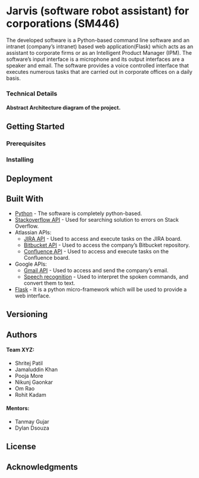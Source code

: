 # Jarvis (software robot assistant) for corporations (SM446)
The developed software is a Python-based command line software and an intranet (company’s intranet) based web application(Flask) which acts as an assistant to corporate firms or as an Intelligent Product Manager (IPM). The software’s input interface is a microphone and its
output interfaces are a speaker and email. The software provides a voice controlled interface that executes numerous tasks that are carried out in corporate offices on a daily basis. 

### Technical Details 
#### Abstract Architecture diagram of the project.

## Getting Started


### Prerequisites


### Installing


## Deployment


## Built With
- [Python](https://www.python.org/) -  The software is completely python-based.
- [Stackoverflow API](https://api.stackexchange.com/docs) - Used for searching solution to errors on Stack Overflow.
- Atlassian APIs:
  - [JIRA API](https://developer.atlassian.com/server/jira/platform/rest-apis/) -  Used to access and execute tasks on the JIRA board.
  - [Bitbucket API](https://developer.atlassian.com/bitbucket/api/2/reference/) - Used to access the company’s Bitbucket repository.
  - [Confluence API](https://docs.atlassian.com/atlassian-confluence/REST/6.6.0/) - Used to access and execute tasks on the Confluence board.
- Google APIs:
  - [Gmail API](https://developers.google.com/gmail/api) - Used to access and send the company’s email.
  - [Speech recognition](https://cloud.google.com/speech-to-text) -  Used to interpret the spoken commands, and convert them to text. 
- [Flask](https://flask.palletsprojects.com/en/1.1.x/) -  It is a python micro-framework which will be used to provide a web interface. 

## Versioning


## Authors
#### Team XYZ:
* Shritej Patil
* Jamaluddin Khan
* Pooja More
* Nikunj Gaonkar
* Om Rao
* Rohit Kadam
#### Mentors:
* Tanmay Gujar
* Dylan Dsouza

## License


## Acknowledgments

